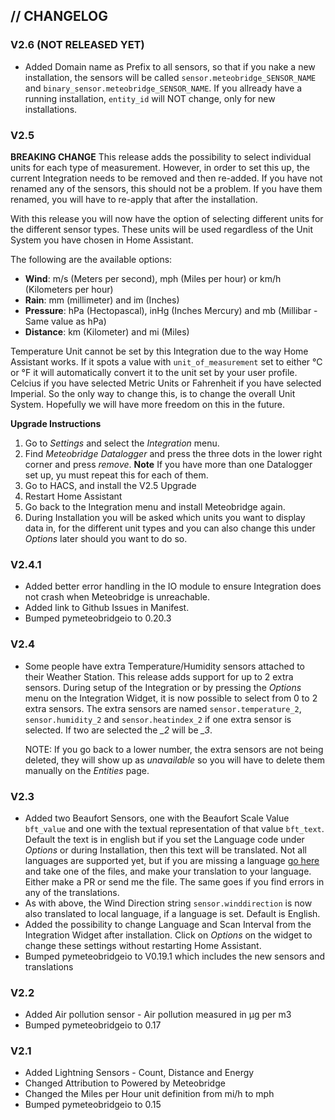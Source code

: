 ## // CHANGELOG

### V2.6 (NOT RELEASED YET)

* Added Domain name as Prefix to all sensors, so that if you nake a new installation, the sensors will be called `sensor.meteobridge_SENSOR_NAME` and `binary_sensor.meteobridge_SENSOR_NAME`. If you allready have a running installation, `entity_id` will NOT change, only for new installations.

### V2.5

**BREAKING CHANGE** This release adds the possibility to select individual units for each type of measurement. However, in order to set this up, the current Integration needs to be removed and then re-added. If you have not renamed any of the sensors, this should not be a problem. If you have them renamed, you will have to re-apply that after the installation.

With this release you will now have the option of selecting different units for the different sensor types. These units will be used regardless of the Unit System you have chosen in Home Assistant.

The following are the available options:
* **Wind**: m/s (Meters per second), mph (Miles per hour) or km/h (Kilometers per hour)
* **Rain**: mm (millimeter) and im (Inches)
* **Pressure**: hPa (Hectopascal), inHg (Inches Mercury) and mb (Millibar - Same value as hPa)
* **Distance**: km (Kilometer) and mi (Miles)

Temperature Unit cannot be set by this Integration due to the way Home Assistant works. If it spots a value with `unit_of_measurement` set to either °C or °F it will automatically convert it to the unit set by your user profile. Celcius if you have selected Metric Units or Fahrenheit if you have selected Imperial. So the only way to change this, is to change the overall Unit System. Hopefully we will have more freedom on this in the future.

**Upgrade Instructions**
1. Go to *Settings* and select the *Integration* menu.
2. Find *Meteobridge Datalogger* and press the three dots in the lower right corner and press *remove*.
  **Note** If you have more than one Datalogger set up, yu must repeat this for each of them.
3. Go to HACS, and install the V2.5 Upgrade
4. Restart Home Assistant
5. Go back to the Integration menu and install Meteobridge again.
6. During Installation you will be asked which units you want to display data in, for the different unit types and you can also change this under *Options* later should you want to do so.

### V2.4.1
* Added better error handling in the IO module to ensure Integration does not crash when Meteobridge is unreachable.
* Added link to Github Issues in Manifest.
* Bumped pymeteobridgeio to 0.20.3

### V2.4
* Some people have extra Temperature/Humidity sensors attached to their Weather Station. This release adds support for up to 2 extra sensors. During setup of the Integration or by pressing the *Options* menu on the Integration Widget, it is now possible to select from 0 to 2 extra sensors. The extra sensors are named `sensor.temperature_2`, `sensor.humidity_2` and `sensor.heatindex_2` if one extra sensor is selected. If two are selected the *_2* will be *_3*.

  NOTE: If you go back to a lower number, the extra sensors are not being deleted, they will show up as *unavailable* so you will have to delete them manually on the *Entities* page.

### V2.3

* Added two Beaufort Sensors, one with the Beaufort Scale Value `bft_value` and one with the textual representation of that value `bft_text`. Default the text is in english but if you set the Language code under *Options* or during Installation, then this text will be translated. Not all languages are supported yet, but if you are missing a language [go here](https://github.com/briis/pymeteobridgeio/tree/master/pymeteobridgeio/translations) and take one of the files, and make your translation to your language. Either make a PR or send me the file. The same goes if you find errors in any of the translations.
* As with above, the Wind Direction string `sensor.winddirection` is now also translated to local language, if a language is set. Default is English.
* Added the possibility to change Language and Scan Interval from the Integration Widget after installation. Click on *Options* on the widget to change these settings without restarting Home Assistant.
* Bumped pymeteobridgeio to V0.19.1 which includes the new sensors and translations

### V2.2

* Added Air pollution sensor - Air pollution measured in µg per m3
* Bumped pymeteobridgeio to 0.17

### V2.1

* Added Lightning Sensors - Count, Distance and Energy
* Changed Attribution to Powered by Meteobridge
* Changed the Miles per Hour unit definition from mi/h to mph
* Bumped pymeteobridgeio to 0.15
